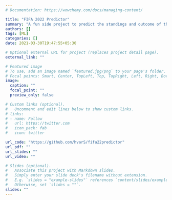 ```yaml
---
# Documentation: https://wowchemy.com/docs/managing-content/

title: "FIFA 2022 Predictor"
summary: "A fun side project to predict the standings and outcome of the qualifying teams for FIFA 2022 to be held at Qatar. The dataset takes into account the last 50 years of data and ranking informations , with special focus on recent performance of the teams. Also , many teams exist whose matchup was not seen at the highest stage , so there performance with mutually opponent team was taken into consideration."
authors: []
tags: [ML]
categories: []
date: 2021-03-30T19:47:55+05:30

# Optional external URL for project (replaces project detail page).
external_link: ""

# Featured image
# To use, add an image named `featured.jpg/png` to your page's folder.
# Focal points: Smart, Center, TopLeft, Top, TopRight, Left, Right, BottomLeft, Bottom, BottomRight.
image:
  caption: ""
  focal_point: ""
  preview_only: false

# Custom links (optional).
#   Uncomment and edit lines below to show custom links.
# links:
# - name: Follow
#   url: https://twitter.com
#   icon_pack: fab
#   icon: twitter

url_code: "https://github.com/hvarS/fifa22predictor"
url_pdf: ""
url_slides: ""
url_video: ""

# Slides (optional).
#   Associate this project with Markdown slides.
#   Simply enter your slide deck's filename without extension.
#   E.g. `slides = "example-slides"` references `content/slides/example-slides.md`.
#   Otherwise, set `slides = ""`.
slides: ""
---
```


